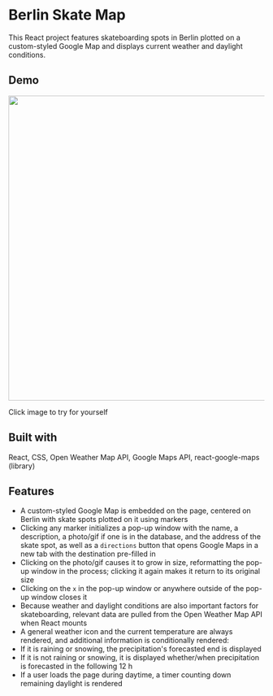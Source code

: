 # Berlin Skate Map

This React project features skateboarding spots in Berlin plotted on a custom-styled Google Map and displays current weather and daylight conditions.

## Demo

[<img src="src/img/berlinskatemap-demo.gif" width="600px" height="auto" />](https://kevandcal.github.io/berlin-skate-map/)

Click image to try for yourself

## Built with

React, CSS, Open Weather Map API, Google Maps API, react-google-maps (library)

## Features

-   A custom-styled Google Map is embedded on the page, centered on Berlin with skate spots plotted on it using markers
-   Clicking any marker initializes a pop-up window with the name, a description, a photo/gif if one is in the database, and the address of the skate spot, as well as a `directions` button that opens Google Maps in a new tab with the destination pre-filled in
-   Clicking on the photo/gif causes it to grow in size, reformatting the pop-up window in the process; clicking it again makes it return to its original size
-   Clicking on the `x` in the pop-up window or anywhere outside of the pop-up window closes it
-   Because weather and daylight conditions are also important factors for skateboarding, relevant data are pulled from the Open Weather Map API when React mounts
-   A general weather icon and the current temperature are always rendered, and additional information is conditionally rendered:
-   If it is raining or snowing, the precipitation's forecasted end is displayed
-   If it is not raining or snowing, it is displayed whether/when precipitation is forecasted in the following 12 h
-   If a user loads the page during daytime, a timer counting down remaining daylight is rendered
